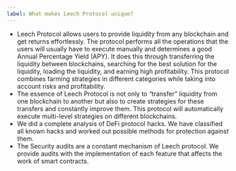 ```yaml
---
label: What makes Leech Protocol unique?
---
```



- Leech Protocol allows users to provide liquidity from any blockchain and get returns effortlessly. The protocol performs all the operations that the users will usually have to execute manually and determines a good Annual Percentage Yield (APY). It does this through transferring the liquidity between blockchains, searching for the best solution for the liquidity, loading the liquidity, and earning high profitability. This protocol combines farming strategies in different categories while taking into account risks and profitability.
- The essence of Leech Protocol is not only to “transfer” liquidity from one blockchain to another but also to create strategies for these transfers and constantly improve them. This protocol will automatically execute multi-level strategies on different blockchains.
- We did a complete analysis of DeFi protocol hacks. We have classified all known hacks and worked out possible methods for protection against them.
- The Security audits are a constant mechanism of Leech protocol. We provide audits with the implementation of each feature that affects the work of smart contracts.
